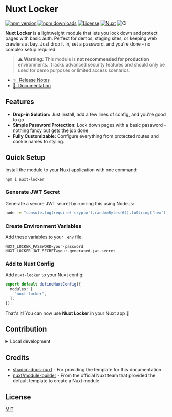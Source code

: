# Nuxt Locker

[![npm version][npm-version-src]][npm-version-href]
[![npm downloads][npm-downloads-src]][npm-downloads-href]
[![License][license-src]][license-href]
[![Nuxt][nuxt-src]][nuxt-href]
![Ci](https://github.com/kalix127/nuxt-locker/actions/workflows/ci.yml/badge.svg)

**Nuxt Locker** is a lightweight module that lets you lock down and protect pages with basic auth. Perfect for demos, staging sites, or keeping web crawlers at bay. Just drop it in, set a password, and you're done - no complex setup required.

> **⚠️ Warning:** This module is **not recommended for production** environments. It lacks advanced security features and should only be used for demo purposes or limited access scenarios.

- [✨ &nbsp;Release Notes](/CHANGELOG.md)
- [📖 &nbsp;Documentation](https://nuxt-locker.vercel.app/)

## Features

- **Drop-in Solution:** Just install, add a few lines of config, and you're good to go
- **Simple Password Protection:** Lock down pages with a basic password - nothing fancy but gets the job done
- **Fully Customizable:** Configure everything from protected routes and cookie names to styling.

## Quick Setup

Install the module to your Nuxt application with one command:

```bash
npm i nuxt-locker
```

### Generate JWT Secret

Generate a secure JWT secret by running this using Node.js:

```bash
node -e "console.log(require('crypto').randomBytes(64).toString('hex'));"
```

### Create Environment Variables

Add these variables to your `.env` file:

```env
NUXT_LOCKER_PASSWORD=your-password
NUXT_LOCKER_JWT_SECRET=your-generated-jwt-secret
```

### Add to Nuxt Config

Add `nuxt-locker` to your Nuxt config:

```ts
export default defineNuxtConfig({
  modules: [
    "nuxt-locker",
  ],
});
```

That's it! You can now use **Nuxt Locker** in your Nuxt app 🚀

## Contribution

<details>
  <summary>Local development</summary>

  ```bash
  # Install dependencies
  pnpm install

  # Generate type stubs
  pnpm dev:prepare

  # Develop with the playground
  pnpm dev

  # Build the playground
  pnpm dev:build

  # Develop with the docs
  pnpm docs:dev

  # Build the docs
  pnpm docs:build

  # Run ESLint
  pnpm lint
  pnpm lint:fix

  # Run Vitest
  pnpm test
  pnpm test:watch

  # Build the module
  pnpm prepack
  ```
</details>

## Credits

- [shadcn-docs-nuxt](https://github.com/ZTL-UwU/shadcn-docs-nuxt) - For providing the template for this documentation
- [nuxt/module-builder](https://github.com/nuxt/module-builder) - From the official Nuxt team that provided the default template to create a Nuxt module

## License

[MIT](https://github.com/kalix127/nuxt-locker/blob/main/LICENSE)

<!-- Badges -->
[npm-version-src]: https://img.shields.io/npm/v/nuxt-locker/latest.svg?style=flat&colorA=020420&colorB=00DC82
[npm-version-href]: https://npmjs.com/package/nuxt-locker

[npm-downloads-src]: https://img.shields.io/npm/dm/nuxt-locker.svg?style=flat&colorA=020420&colorB=00DC82
[npm-downloads-href]: https://npm.chart.dev/nuxt-locker

[license-src]: https://img.shields.io/npm/l/nuxt-locker.svg?style=flat&colorA=020420&colorB=00DC82
[license-href]: https://npmjs.com/package/nuxt-locker

[nuxt-src]: https://img.shields.io/badge/Nuxt-020420?logo=nuxt.js
[nuxt-href]: https://nuxt.com
